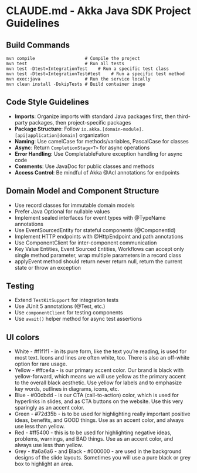 # CLAUDE.md - Akka Java SDK Project Guidelines

## Build Commands
```
mvn compile                   # Compile the project
mvn test                      # Run all tests
mvn test -Dtest=IntegrationTest    # Run a specific test class
mvn test -Dtest=IntegrationTest#test    # Run a specific test method
mvn exec:java                 # Run the service locally
mvn clean install -DskipTests # Build container image
```

## Code Style Guidelines
- **Imports**: Organize imports with standard Java packages first, then third-party packages, then project-specific packages
- **Package Structure**: Follow `io.akka.[domain-module].[api|application|domain]` organization
- **Naming**: Use camelCase for methods/variables, PascalCase for classes
- **Async**: Return `CompletionStage<T>` for async operations
- **Error Handling**: Use CompletableFuture exception handling for async code
- **Comments**: Use JavaDoc for public classes and methods
- **Access Control**: Be mindful of Akka @Acl annotations for endpoints

## Domain Model and Component Structure
- Use record classes for immutable domain models
- Prefer Java Optional for nullable values
- Implement sealed interfaces for event types with @TypeName annotations
- Use EventSourcedEntity for stateful components (@ComponentId)
- Implement HTTP endpoints with @HttpEndpoint and path annotations
- Use ComponentClient for inter-component communication
- Key Value Entities, Event Sourced Entities, Workflows can accept only single method parameter, wrap multiple parameters in a record class
- applyEvent method should return never return null, return the current state or throw an exception

## Testing
- Extend `TestKitSupport` for integration tests
- Use JUnit 5 annotations (@Test, etc.)
- Use `componentClient` for testing components
- Use `await()` helper method for async test assertions


## UI colors
 - White - #f1f1f1 - in its pure form, like the text you’re reading, is used for most text. Icons and lines are often white, too. There is also an off-white option for rare usage.
 - Yellow - #ffce4a - is our primary accent color. Our brand is black with yellow-forward, which means we will use yellow as the primary accent to the overall black aesthetic. Use yellow for labels and to emphasize key words, outlines in diagrams, icons, etc.
 - Blue - #00dbdd - is our CTA (call-to-action) color, which is used for hyperlinks in slides, and as CTA buttons on the website. Use this very sparingly as an accent color.
 - Green - #72d35b - is to be used for highlighting really important positive ideas, benefits, and GOOD things. Use as an accent color, and always use less than yellow.
 - Red - #ff5400 - this is to be used for highlighting negative ideas, problems, warnings, and BAD things. Use as an accent color, and always use less than yellow.
 - Grey - #a6a6a6 - and Black - #000000 - are used in the background designs of the slide layouts. Sometimes you will use a pure black or grey box to highlight an area.